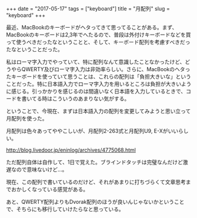 +++
date = "2017-05-17"
tags = ["keyboard"]
title = "月配列"
slug = "keyboard"
+++

最近、MacBookのキーボードがヘタってきて思ってることがある。まず、MacBookのキーボードは2,3年でへたるので、普段は外付けキーボードなどを買って使うべきだったなということと、そして、キーボード配列を考慮すべきだったなということだった。

私はローマ字入力でやっていて、特に配列なんて意識したことなかったけど、どうやらQWERTY及びローマ字入力は非効率らしい。さらに、MacBookのヘタったキーボードを使っていて思うことは、これらの配列は「負担大きいな」ということだった。特に日本語入力でローマ字入力を用いるところは負担が大きいように感じる。引っかかりを感じるのは間違いなく日本語を入力しているときで、コードを書いてる時はこういうのあまりない気がする。

ということで、今現在、まずは日本語入力の配列を変更してみようと思い立って月配列を使った。

月配列は色々あってややこしいが、月配列2-263式と月配列U9, E-Xがいいらしい。

http://blog.livedoor.jp/eninlog/archives/4775068.html

ただ配列自体は自作して、1日で覚えた。ブラインドタッチは完璧なんだけど激遅なので意味ないけど...。

現在、この配列で書いているのだけど、それがあまりに打ちづらくて文章思考までおかしくなっている感覚がある。

あと、QWERTY配列よりもDvorak配列のほうが良いんじゃないかということで、そちらにも移行していけたらなと思っている。
	  
